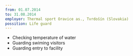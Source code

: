 ```yaml
---
from: 01.07.2014
to: 31.08.2014
employer: Thermal sport Oravice as., Tvrdošín (Slovakia)
possition: Life guard
---
```

- Checking temperature of water
- Guarding swiming visitors
- Guarding entry to facility
